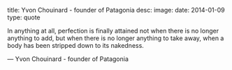 title: Yvon Chouinard - founder of Patagonia
desc: 
image: 
date: 2014-01-09
type: quote
         
In anything at all, perfection is finally attained not when there is no longer anything to add, but when there is no longer anything to take away, when a body has been stripped down to its nakedness.                    <div class="caption">— Yvon Chouinard - founder of Patagonia</div>

